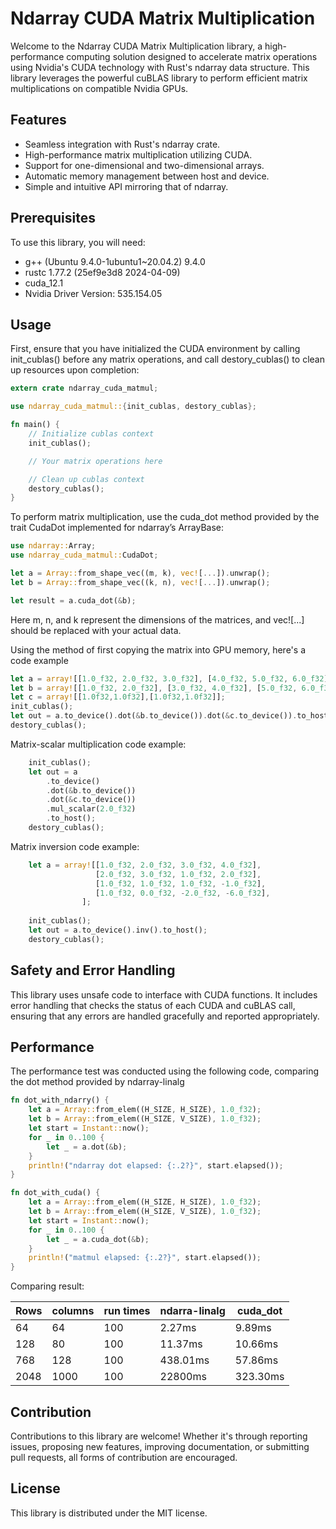 # Ndarray CUDA Matrix Multiplication

Welcome to the Ndarray CUDA Matrix Multiplication library, a high-performance computing solution designed to accelerate matrix operations using Nvidia's CUDA technology with Rust's ndarray data structure. This library leverages the powerful cuBLAS library to perform efficient matrix multiplications on compatible Nvidia GPUs.

## Features
- Seamless integration with Rust's ndarray crate.
- High-performance matrix multiplication utilizing CUDA.
- Support for one-dimensional and two-dimensional arrays.
- Automatic memory management between host and device.
- Simple and intuitive API mirroring that of ndarray.

## Prerequisites

To use this library, you will need:
- g++ (Ubuntu 9.4.0-1ubuntu1~20.04.2) 9.4.0
- rustc 1.77.2 (25ef9e3d8 2024-04-09)
- cuda_12.1
- Nvidia Driver Version: 535.154.05

## Usage

First, ensure that you have initialized the CUDA environment by calling init_cublas() before any matrix operations, and call destory_cublas() to clean up resources upon completion:

```Rust
extern crate ndarray_cuda_matmul;

use ndarray_cuda_matmul::{init_cublas, destory_cublas};

fn main() {
    // Initialize cublas context
    init_cublas();

    // Your matrix operations here

    // Clean up cublas context
    destory_cublas();
}
```

To perform matrix multiplication, use the cuda_dot method provided by the trait CudaDot implemented for ndarray’s ArrayBase:

```Rust
use ndarray::Array;
use ndarray_cuda_matmul::CudaDot;

let a = Array::from_shape_vec((m, k), vec![...]).unwrap();
let b = Array::from_shape_vec((k, n), vec![...]).unwrap();

let result = a.cuda_dot(&b);

```
Here m, n, and k represent the dimensions of the matrices, and vec![...] should be replaced with your actual data.

Using the method of first copying the matrix into GPU memory, here's a code example

```Rust
let a = array![[1.0_f32, 2.0_f32, 3.0_f32], [4.0_f32, 5.0_f32, 6.0_f32]];
let b = array![[1.0_f32, 2.0_f32], [3.0_f32, 4.0_f32], [5.0_f32, 6.0_f32]];
let c = array![[1.0f32,1.0f32],[1.0f32,1.0f32]];
init_cublas();
let out = a.to_device().dot(&b.to_device()).dot(&c.to_device()).to_host();
destory_cublas();
```
Matrix-scalar multiplication code example:

```Rust
    init_cublas();
    let out = a
        .to_device()
        .dot(&b.to_device())
        .dot(&c.to_device())
        .mul_scalar(2.0_f32)
        .to_host();
    destory_cublas();
```

Matrix inversion code example:

```Rust
    let a = array![[1.0_f32, 2.0_f32, 3.0_f32, 4.0_f32],
                   [2.0_f32, 3.0_f32, 1.0_f32, 2.0_f32],
                   [1.0_f32, 1.0_f32, 1.0_f32, -1.0_f32],
                   [1.0_f32, 0.0_f32, -2.0_f32, -6.0_f32],
                ];
        
    init_cublas();
    let out = a.to_device().inv().to_host();
    destory_cublas();
```

## Safety and Error Handling

This library uses unsafe code to interface with CUDA functions. It includes error handling that checks the status of each CUDA and cuBLAS call, ensuring that any errors are handled gracefully and reported appropriately.

## Performance

The performance test was conducted using the following code, comparing the dot method provided by ndarray-linalg

```Rust
fn dot_with_ndarry() {
    let a = Array::from_elem((H_SIZE, H_SIZE), 1.0_f32);
    let b = Array::from_elem((H_SIZE, V_SIZE), 1.0_f32);
    let start = Instant::now();
    for _ in 0..100 {
        let _ = a.dot(&b);
    }
    println!("ndarray dot elapsed: {:.2?}", start.elapsed());
}

fn dot_with_cuda() {
    let a = Array::from_elem((H_SIZE, H_SIZE), 1.0_f32);
    let b = Array::from_elem((H_SIZE, V_SIZE), 1.0_f32);
    let start = Instant::now();
    for _ in 0..100 {
        let _ = a.cuda_dot(&b);
    }
    println!("matmul elapsed: {:.2?}", start.elapsed());
}
```
Comparing result:


|Rows|columns|run times|ndarra-linalg|cuda_dot|
|----|----|----|----|----|
|64|64|100|2.27ms|9.89ms|
|128|80|100|11.37ms|10.66ms|
|768|128|100|438.01ms|57.86ms|
|2048|1000|100|22800ms|323.30ms|

## Contribution

Contributions to this library are welcome! Whether it's through reporting issues, proposing new features, improving documentation, or submitting pull requests, all forms of contribution are encouraged.

## License

This library is distributed under the MIT license. 

